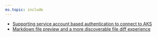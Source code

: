 ```yaml
---
ms.topic: include
---
```


- [Supporting service account based authentication to connect to AKS](#supporting-service-account-based-authentication-to-connect-to-AKS)
- [Markdown file preview and a more discoverable file diff experience](#markdown-file-preview-and-a-more-discoverable-file-diff-experience)
